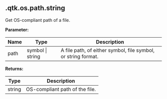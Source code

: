 

## .qtk.os.path.string

Get OS-compliant path of a file.

**Parameter:**

|Name|Type|Description|
|---|---|---|
|path|symbol \| string|A file path, of either symbol, file symbol, or string format.|

**Returns:**

|Type|Description|
|---|---|
|string|OS-compliant path of the file.|
